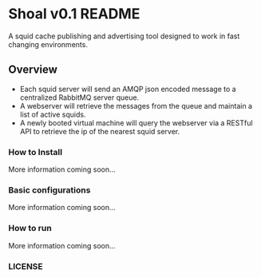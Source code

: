 # Shoal v0.1 README
A squid cache publishing and advertising tool designed to work in fast changing environments.

## Overview

   * Each squid server will send an AMQP json encoded message to a centralized RabbitMQ server queue.
   * A webserver will retrieve the messages from the queue and maintain a list of active squids.
   * A newly booted virtual machine will query the webserver via a RESTful API to retrieve the ip of the nearest squid server.

### How to Install
    
More information coming soon...

### Basic configurations

More information coming soon...

### How to run

More information coming soon...

### LICENSE
